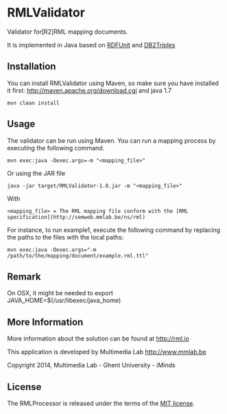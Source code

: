 RMLValidator
============

Validator for[R2]RML mapping documents. 

It is implemented in Java based on [RDFUnit](https://github.com/AKSW/RDFUnit) and [DB2Triples](https://github.com/antidot/db2triples/)

Installation
------------
You can install RMLValidator using Maven, so make sure you have installed it first: http://maven.apache.org/download.cgi and java 1.7

    mvn clean install

Usage
-----
The validator can be run using Maven. You can run a mapping process by executing the following command.
    
    mvn exec:java -Dexec.args=-m "<mapping_file>"

Or using the JAR file

    java -jar target/RMLValidator-1.0.jar -m "<mapping_file>"

With 
    
    <mapping_file> = The RML mapping file conform with the [RML specification](http://semweb.mmlab.be/ns/rml)
        
For instance, to run example1, execute the following command by replacing the paths to the files with the local paths:

    mvn exec:java -Dexec.args="-m /path/to/the/mapping/document/example.rml.ttl"

Remark
-----

On OSX, it might be needed to export JAVA_HOME=$(/usr/libexec/java_home)

More Information
----------------

More information about the solution can be found at http://rml.io

This application is developed by Multimedia Lab http://www.mmlab.be

Copyright 2014, Multimedia Lab - Ghent University - iMinds

License
-------

The RMLProcessor is released under the terms of the [MIT license](http://opensource.org/licenses/mit-license.html).
